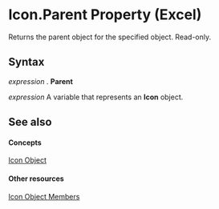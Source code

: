 
# Icon.Parent Property (Excel)

Returns the parent object for the specified object. Read-only.


## Syntax

 _expression_ . **Parent**

 _expression_ A variable that represents an **Icon** object.


## See also


#### Concepts


[Icon Object](99dd63ab-2981-aab7-cfe8-7e47fe911281.md)
#### Other resources


[Icon Object Members](e040e212-f369-dff7-c43b-1780f42e878b.md)
